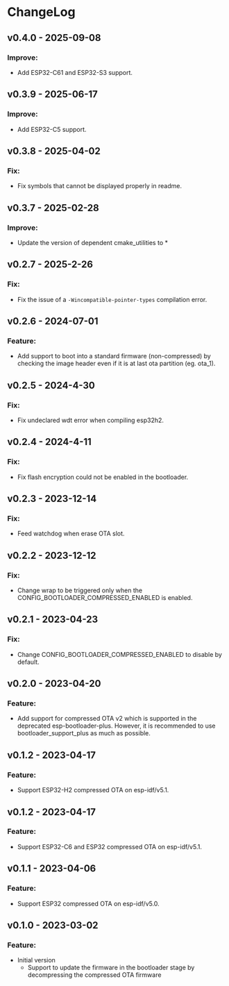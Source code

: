 # ChangeLog

## v0.4.0 - 2025-09-08

### Improve:

- Add ESP32-C61 and ESP32-S3 support.

## v0.3.9 - 2025-06-17

### Improve:

- Add ESP32-C5 support.

## v0.3.8 - 2025-04-02

### Fix:

- Fix symbols that cannot be displayed properly in readme.

## v0.3.7 - 2025-02-28

### Improve:

- Update the version of dependent cmake_utilities to *

## v0.2.7 - 2025-2-26

### Fix:

* Fix the issue of a `-Wincompatible-pointer-types` compilation error.

## v0.2.6 - 2024-07-01

### Feature:

* Add support to boot into a standard firmware (non-compressed) by checking the image header even if it is at last ota partition (eg. ota_1).

## v0.2.5 - 2024-4-30

### Fix:

* Fix undeclared wdt error when compiling esp32h2.

## v0.2.4 - 2024-4-11

### Fix:

* Fix flash encryption could not be enabled in the bootloader.

## v0.2.3 - 2023-12-14

### Fix:

* Feed watchdog when erase OTA slot.

## v0.2.2 - 2023-12-12

### Fix:

* Change wrap to be triggered only when the CONFIG_BOOTLOADER_COMPRESSED_ENABLED is enabled.

## v0.2.1 - 2023-04-23

### Fix:

* Change CONFIG_BOOTLOADER_COMPRESSED_ENABLED to disable by default.

## v0.2.0 - 2023-04-20

### Feature:

* Add support for compressed OTA v2 which is supported in the deprecated esp-bootloader-plus. However, it is recommended to use bootloader_support_plus as much as possible.

## v0.1.2 - 2023-04-17

### Feature:

* Support ESP32-H2 compressed OTA on esp-idf/v5.1.

## v0.1.2 - 2023-04-17

### Feature:

* Support ESP32-C6 and ESP32 compressed OTA on esp-idf/v5.1.

## v0.1.1 - 2023-04-06

### Feature:

* Support ESP32 compressed OTA on esp-idf/v5.0.

## v0.1.0 - 2023-03-02

### Feature:

* Initial version
  * Support to update the firmware in the bootloader stage by decompressing the compressed OTA firmware
